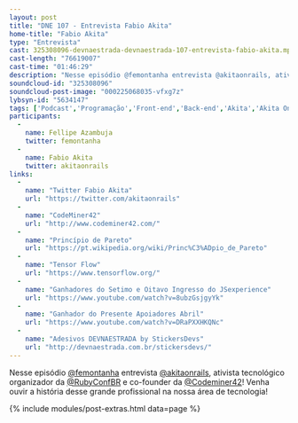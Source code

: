 ```yaml
---
layout: post
title: "DNE 107 - Entrevista Fabio Akita"
home-title: "Fabio Akita"
type: "Entrevista"
cast: 325308096-devnaestrada-devnaestrada-107-entrevista-fabio-akita.mp3
cast-length: "76619007"
cast-time: "01:46:29"
description: "Nesse episódio @femontanha entrevista @akitaonrails, ativista tecnológico organizador da @RubyConfBR e co-founder da @Codeminer42! Venha ouvir a história desse grande profissional na nossa área de tecnologia! "
soundcloud-id: "325308096"
soundcloud-post-image: "000225068035-vfxg7z"
lybsyn-id: "5634147"
tags: ['Podcast','Programação','Front-end','Back-end','Akita','Akita On Rails','RoR','Ruby', 'Ruby on Rails', 'TensorFlow','Entrevista']
participants:
  -
    name: Fellipe Azambuja
    twitter: femontanha
  -
    name: Fabio Akita
    twitter: akitaonrails
links:
  -
    name: "Twitter Fabio Akita"
    url: "https://twitter.com/akitaonrails"
  -
    name: "CodeMiner42"
    url: "http://www.codeminer42.com/"
  -
    name: "Princípio de Pareto"
    url: "https://pt.wikipedia.org/wiki/Princ%C3%ADpio_de_Pareto"
  -
    name: "Tensor Flow"
    url: "https://www.tensorflow.org/"
  -
    name: "Ganhadores do Setimo e Oitavo Ingresso do JSexperience"
    url: "https://www.youtube.com/watch?v=8ubzGsjgyYk"
  -
    name: "Ganhador do Presente Apoiadores Abril"
    url: "https://www.youtube.com/watch?v=DRaPXXHKQNc"
  -
    name: "Adesivos DEVNAESTRADA by StickersDevs"
    url: "http://devnaestrada.com.br/stickersdevs/"
---
```


Nesse episódio [@femontanha](http://twitter.com/femontanha) entrevista [@akitaonrails](http://twitter.com/akitaonrails), ativista tecnológico organizador da [@RubyConfBR](http://twitter.com/RubyConfBR) e co-founder da [@Codeminer42](http://twitter.com/Codeminer42)! Venha ouvir a história desse grande profissional na nossa área de tecnologia!

{% include modules/post-extras.html data=page %}
